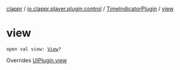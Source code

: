 [clappr](../../index.md) / [io.clappr.player.plugin.control](../index.md) / [TimeIndicatorPlugin](index.md) / [view](./view.md)

# view

`open val view: `[`View`](https://developer.android.com/reference/android/view/View.html)`?`

Overrides [UIPlugin.view](../../io.clappr.player.plugin/-u-i-plugin/view.md)


